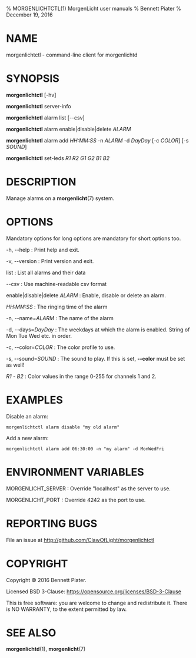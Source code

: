 % MORGENLICHTCTL(1) MorgenLicht user manuals
% Bennett Piater
% December 19, 2016

# NAME
morgenlichtctl - command-line client for morgenlichtd

# SYNOPSIS
**morgenlichtctl** [-hv]

**morgenlichtctl** server-info

**morgenlichtctl** alarm list [--csv]

**morgenlichtctl** alarm enable|disable|delete *ALARM*

**morgenlichtctl** alarm add *HH:MM:SS* -n *ALARM* -d *DayDay* [-c *COLOR*] [-s *SOUND*]

**morgenlichtctl** set-leds *R1* *R2* *G1* *G2* *B1* *B2*

# DESCRIPTION
Manage alarms on a **morgenlicht**(7) system.

# OPTIONS
Mandatory options for long options are mandatory for short options too.

-h, --help
: Print help and exit.

-v, --version
: Print version and exit.

list
: List all alarms and their data

--csv
: Use machine-readable csv format

enable|disable|delete *ALARM*
: Enable, disable or delete an alarm.

*HH:MM:SS*
: The ringing time of the alarm

-n, --name=*ALARM*
: The name of the alarm

-d, --days=*DayDay*
: The weekdays at which the alarm is enabled. String of Mon Tue Wed etc. in order.

-c, --color=*COLOR*
: The color profile to use.

-s, --sound=*SOUND*
: The sound to play. If this is set, **--color** must be set as well!

*R1* - *B2*
: Color values in the range 0-255 for channels 1 and 2.

# EXAMPLES
Disable an alarm:

```
morgenlichtctl alarm disable "my old alarm"
```

Add a new alarm:

```
morgenlichtctl alarm add 06:30:00 -n "my alarm" -d MonWedFri
```

# ENVIRONMENT VARIABLES
MORGENLICHT_SERVER
: Override "localhost" as the server to use.

MORGENLICHT_PORT
: Override 4242 as the port to use.

# REPORTING BUGS
File an issue at http://github.com/ClawOfLight/morgenlichtctl

# COPYRIGHT
Copyright © 2016 Bennett Piater.

Licensed BSD 3-Clause: https://opensource.org/licenses/BSD-3-Clause

This is free software: you are welcome to change and redistribute it.
There is NO WARRANTY, to the extent permitted by law.

# SEE ALSO
**morgenlichtd**(1), **morgenlicht**(7)
